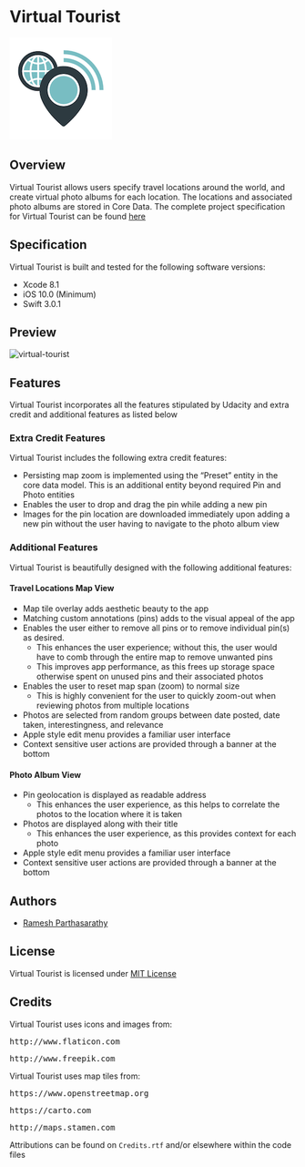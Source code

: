 # Virtual Tourist
![Alt Text](https://github.com/Ramesh-P/virtual-tourist/blob/master/Virtual%20Tourist/Assets.xcassets/AppIcon.appiconset/Icon-60%403x.png)
## Overview
Virtual Tourist allows users specify travel locations around the world, and create virtual photo albums for each location. The locations and associated photo albums are stored in Core Data. The complete project specification for Virtual Tourist can be found [here](https://docs.google.com/document/d/1j-UIi1jJGuNWKoEjEk09wwYf4ebefnwcVrUYbiHh1MI/pub?embedded=true)
## Specification
Virtual Tourist is built and tested for the following software versions:
* Xcode 8.1
* iOS 10.0 (Minimum)
* Swift 3.0.1 
## Preview
![virtual-tourist](https://cloud.githubusercontent.com/assets/25907551/24127950/f569d38c-0dae-11e7-823f-4e83f801869e.gif)
## Features
Virtual Tourist incorporates all the features stipulated by Udacity and extra credit and additional features as listed below
### Extra Credit Features
Virtual Tourist includes the following extra credit features:
* Persisting map zoom is implemented using the “Preset” entity in the core data model. This is an additional entity beyond required Pin and Photo entities
* Enables the user to drop and drag the pin while adding a new pin
* Images for the pin location are downloaded immediately upon adding a new pin without the user having to navigate to the photo album view
### Additional Features
Virtual Tourist is beautifully designed with the following additional features:
#### Travel Locations Map View
* Map tile overlay adds aesthetic beauty to the app
* Matching custom annotations (pins) adds to the visual appeal of the app
* Enables the user either to remove all pins or to remove individual pin(s) as desired.
  * This enhances the user experience; without this, the user would have to comb through the entire map to remove unwanted pins
  * This improves app performance, as this frees up storage space otherwise spent on unused pins and their associated photos
* Enables the user to reset map span (zoom) to normal size
  * This is highly convenient for the user to quickly zoom-out when reviewing photos from multiple locations
* Photos are selected from random groups between date posted, date taken, interestingness, and relevance
* Apple style edit menu provides a familiar user interface
* Context sensitive user actions are provided through a banner at the bottom
#### Photo Album View
* Pin geolocation is displayed as readable address
  * This enhances the user experience, as this helps to correlate the photos to the location where it is taken
* Photos are displayed along with their title
  * This enhances the user experience, as this provides context for each photo
* Apple style edit menu provides a familiar user interface
* Context sensitive user actions are provided through a banner at the bottom
## Authors
* [Ramesh Parthasarathy](mailto:msg.rameshp@gmail.com)
## License
Virtual Tourist is licensed under [MIT License](https://github.com/Ramesh-P/virtual-tourist/blob/master/LICENSE)
## Credits
Virtual Tourist uses icons and images from:
<pre>http://www.flaticon.com</pre>
<pre>http://www.freepik.com</pre>
Virtual Tourist uses map tiles from:
<pre>https://www.openstreetmap.org</pre>
<pre>https://carto.com</pre>
<pre>http://maps.stamen.com</pre>
Attributions can be found on `Credits.rtf` and/or elsewhere within the code files
